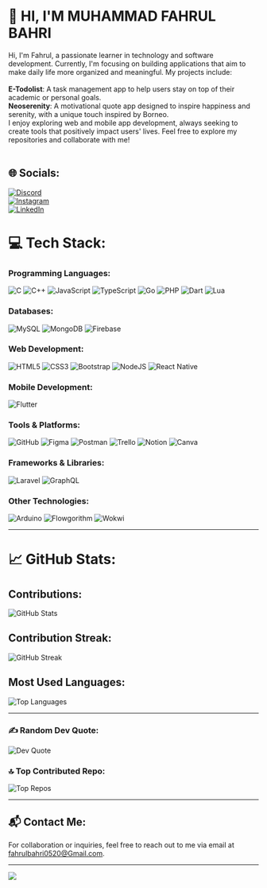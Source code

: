 # 💫 HI, I'M MUHAMMAD FAHRUL BAHRI
Hi, I'm Fahrul, a passionate learner in technology and software development. Currently, I'm focusing on building applications that aim to make daily life more organized and meaningful. My projects include:<br><br>
**E-Todolist**: A task management app to help users stay on top of their academic or personal goals.<br>
**Neoserenity**: A motivational quote app designed to inspire happiness and serenity, with a unique touch inspired by Borneo.<br>
I enjoy exploring web and mobile app development, always seeking to create tools that positively impact users' lives. Feel free to explore my repositories and collaborate with me!<br><br>

## 🌐 Socials:
[![Discord](https://img.shields.io/badge/Discord-%237289DA.svg?logo=discord&logoColor=white)](https://discord.gg/discrodapp.com/users/830809890876424203)  
[![Instagram](https://img.shields.io/badge/Instagram-%23E4405F.svg?logo=Instagram&logoColor=white)](https://instagram.com/fahrull._5)  
[![LinkedIn](https://img.shields.io/badge/LinkedIn-%230077B5.svg?logo=linkedin&logoColor=white)](https://linkedin.com/in/MuhammadFahrulBahri)

# 💻 Tech Stack:

### **Programming Languages**:
![C](https://img.shields.io/badge/c-%2300599C.svg?style=for-the-badge&logo=c&logoColor=white) ![C++](https://img.shields.io/badge/c++-%2300599C.svg?style=for-the-badge&logo=c%2B%2B&logoColor=white) ![JavaScript](https://img.shields.io/badge/javascript-%23323330.svg?style=for-the-badge&logo=javascript&logoColor=%23F7DF1E) ![TypeScript](https://img.shields.io/badge/typescript-%23007ACC.svg?style=for-the-badge&logo=typescript&logoColor=white) ![Go](https://img.shields.io/badge/go-%2300ADD8.svg?style=for-the-badge&logo=go&logoColor=white) ![PHP](https://img.shields.io/badge/php-%23777BB4.svg?style=for-the-badge&logo=php&logoColor=white) ![Dart](https://img.shields.io/badge/dart-%230175C2.svg?style=for-the-badge&logo=dart&logoColor=white) ![Lua](https://img.shields.io/badge/lua-%232C2D72.svg?style=for-the-badge&logo=lua&logoColor=white)

### **Databases**:
![MySQL](https://img.shields.io/badge/mysql-4479A1.svg?style=for-the-badge&logo=mysql&logoColor=white) ![MongoDB](https://img.shields.io/badge/MongoDB-%234ea94b.svg?style=for-the-badge&logo=mongodb&logoColor=white) ![Firebase](https://img.shields.io/badge/firebase-%23039BE5.svg?style=for-the-badge&logo=firebase)

### **Web Development**:
![HTML5](https://img.shields.io/badge/html5-%23E34F26.svg?style=for-the-badge&logo=html5&logoColor=white) ![CSS3](https://img.shields.io/badge/css3-%231572B6.svg?style=for-the-badge&logo=css3&logoColor=white) ![Bootstrap](https://img.shields.io/badge/bootstrap-%238511FA.svg?style=for-the-badge&logo=bootstrap&logoColor=white) ![NodeJS](https://img.shields.io/badge/node.js-6DA55F?style=for-the-badge&logo=node.js&logoColor=white) ![React Native](https://img.shields.io/badge/react_native-%2320232a.svg?style=for-the-badge&logo=react&logoColor=%2361DAFB)

### **Mobile Development**:
![Flutter](https://img.shields.io/badge/Flutter-%2302569B.svg?style=for-the-badge&logo=Flutter&logoColor=white)

### **Tools & Platforms**:
![GitHub](https://img.shields.io/badge/github-%23121011.svg?style=for-the-badge&logo=github&logoColor=white) ![Figma](https://img.shields.io/badge/figma-%23F24E1E.svg?style=for-the-badge&logo=figma&logoColor=white) ![Postman](https://img.shields.io/badge/Postman-FF6C37?style=for-the-badge&logo=postman&logoColor=white) ![Trello](https://img.shields.io/badge/Trello-%23026AA7.svg?style=for-the-badge&logo=Trello&logoColor=white) ![Notion](https://img.shields.io/badge/Notion-%23000000.svg?style=for-the-badge&logo=notion&logoColor=white) ![Canva](https://img.shields.io/badge/Canva-%2300C4CC.svg?style=for-the-badge&logo=Canva&logoColor=white)

### **Frameworks & Libraries**:
![Laravel](https://img.shields.io/badge/laravel-%23FF2D20.svg?style=for-the-badge&logo=laravel&logoColor=white) ![GraphQL](https://img.shields.io/badge/-GraphQL-E10098?style=for-the-badge&logo=graphql&logoColor=white)

### **Other Technologies**:
![Arduino](https://img.shields.io/badge/-Arduino-00979D?style=for-the-badge&logo=Arduino&logoColor=white) ![Flowgorithm](https://img.shields.io/badge/Flowgorithm-%2300A9E0.svg?style=for-the-badge&logo=Flowgorithm&logoColor=white) ![Wokwi](https://img.shields.io/badge/Wokwi-%23FF5733.svg?style=for-the-badge&logo=Arduino&logoColor=white)

---

# 📈 GitHub Stats:

## Contributions:
![GitHub Stats](https://github-readme-stats.vercel.app/api?username=Theseadev&theme=blue_navy&hide_border=false&include_all_commits=true&count_private=false)

## Contribution Streak:
![GitHub Streak](https://github-readme-streak-stats.herokuapp.com/?user=Theseadev&theme=blue_navy&hide_border=false)

## Most Used Languages:
![Top Languages](https://github-readme-stats.vercel.app/api/top-langs/?username=Theseadev&theme=blue_navy&hide_border=false&include_all_commits=true&count_private=false&layout=compact)

---

### ✍️ Random Dev Quote:
![Dev Quote](https://quotes-github-readme.vercel.app/api?type=horizontal&theme=tokyonight)

### 🔝 Top Contributed Repo:
![Top Repos](https://github-contributor-stats.vercel.app/api?username=Theseadev&limit=5&theme=tokyonight&combine_all_yearly_contributions=true)

---

## 📬 Contact Me:
For collaboration or inquiries, feel free to reach out to me via email at [fahrulbahri0520@Gmail.com](mailto:fahrulbahri0520@Gmail.com).

---

[![](https://visitcount.itsvg.in/api?id=Theseadev&icon=6&color=0)](https://visitcount.itsvg.in)

<!-- Proudly created with GPRM ( https://gprm.itsvg.in ) -->

